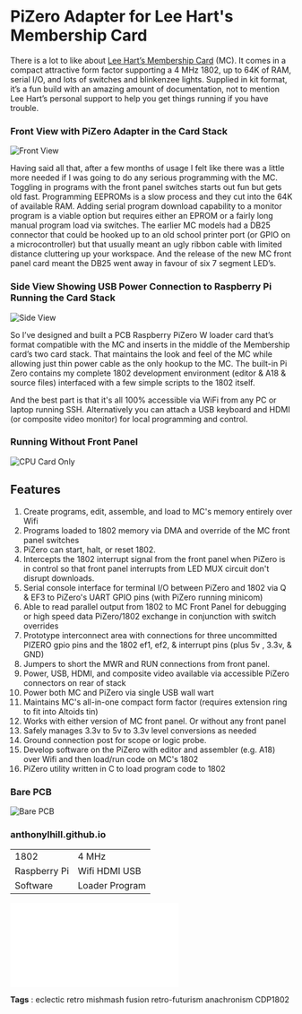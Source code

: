 # PiZero Adapter for Lee Hart's Membership Card

There is a lot to like about [Lee Hart’s Membership Card](http://www.sunrise-ev.com/1802.htm "Click this link") (MC). It comes in a compact attractive form factor supporting a 4 MHz 1802, up to 64K of RAM, serial I/O, and lots of switches and blinkenzee lights.  Supplied in kit format, it’s a fun build with an amazing amount of documentation, not to mention Lee Hart’s personal support to help you get things running if you have trouble.

### Front View with PiZero Adapter in the Card Stack
![Front View](photos/Front.jpg)

Having said all that, after a few months of usage I felt like there was a little more needed if I was going to do any serious programming with the MC.  Toggling in programs with the front panel switches starts out fun but gets old fast.  Programming EEPROMs is a slow process and they cut into the 64K of available RAM.  Adding serial program download capability to a monitor program is a viable option but requires either an EPROM or a fairly long manual program load via switches.   The earlier MC models had a DB25 connector that could be hooked up to an old school printer port (or GPIO on a microcontroller) but that usually meant an ugly ribbon cable with limited distance cluttering up your workspace.  And the release of the new MC front panel card meant the DB25 went away in favour of six 7 segment LED’s.

### Side View Showing USB Power Connection to Raspberry Pi Running the Card Stack
![Side View](photos/Side.jpg "Side View")

So I’ve designed and built a PCB Raspberry PiZero W loader card that’s format compatible with the MC and  inserts in the middle of the Membership card’s two card stack.  That maintains the look and feel of the MC while allowing just thin power cable as the only hookup to the MC.  The built-in Pi Zero contains my complete 1802 development environment (editor & A18 & source files) interfaced with a few simple scripts to the 1802 itself. 

And the best part is that it's all 100% accessible via WiFi from any PC or laptop running SSH. Alternatively you can attach a USB keyboard and HDMI (or composite video monitor) for local programming and control.

### Running Without Front Panel
![CPU Card Only](photos/CPUonly.jpg "CPU Card Only")

## Features
<ol>
<li>Create programs, edit, assemble, and load to MC's memory entirely over Wifi</li>
<li>Programs loaded to 1802 memory via DMA and override of the MC front panel switches</li>
<li>PiZero can start, halt, or reset 1802. 
<li>Intercepts the 1802 interrupt signal from the front panel when PiZero is in control so that front panel interrupts from LED MUX circuit don't disrupt downloads.</li>
<li>Serial console interface for terminal I/O between PiZero and 1802 via Q & EF3 to PiZero's UART GPIO pins (with PiZero running minicom)</li>
<li>Able to read parallel output from 1802 to MC Front Panel for debugging or high speed data PiZero/1802 exchange in conjunction with switch overrides</li>
<li>Prototype interconnect area with connections for three uncommitted PIZERO gpio pins and the 1802 ef1, ef2, & interrupt pins (plus 5v , 3.3v, & GND)</li>
<li>Jumpers to short the MWR and RUN connections from front panel.</li>
<li>Power, USB, HDMI, and composite video available via accessible PiZero connectors on rear of stack</li>
<li>Power both MC and PiZero via single USB wall wart</li>
<li>Maintains MC's all-in-one compact form factor (requires extension ring to fit into Altoids tin)</li>
<li>Works with either version of MC front panel. Or without any front panel</li>
<li>Safely manages 3.3v to 5v to 3.3v level conversions as needed</li>
<li>Ground connection post for scope or logic probe.
<li>Develop software on the PiZero with editor and assembler (e.g. A18) over Wifi and then load/run code on MC's 1802
<li>PiZero utility written in C to load program code to 1802</li>
</ol>


### Bare PCB
![Bare PCB](photos/PCB.jpg "Bare PCB")


### anthonylhill.github.io

<table> 
    <tr>
        <td>1802</td><td>4 MHz</td>
    </tr>
    <tr>
        <td>Raspberry Pi</td><td>Wifi HDMI USB</td>
    </tr>
    <tr>
        <td>Software</td><td>Loader Program</td>
    </tr>
</table>

![Schematic](schematic.pdf)

<B>Tags</B> : eclectic retro mishmash fusion retro-futurism anachronism CDP1802